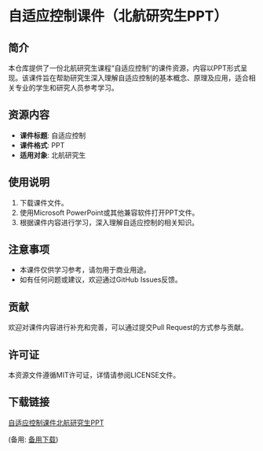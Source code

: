 # 自适应控制课件（北航研究生PPT）

## 简介
本仓库提供了一份北航研究生课程“自适应控制”的课件资源，内容以PPT形式呈现。该课件旨在帮助研究生深入理解自适应控制的基本概念、原理及应用，适合相关专业的学生和研究人员参考学习。

## 资源内容
- **课件标题**: 自适应控制
- **课件格式**: PPT
- **适用对象**: 北航研究生

## 使用说明
1. 下载课件文件。
2. 使用Microsoft PowerPoint或其他兼容软件打开PPT文件。
3. 根据课件内容进行学习，深入理解自适应控制的相关知识。

## 注意事项
- 本课件仅供学习参考，请勿用于商业用途。
- 如有任何问题或建议，欢迎通过GitHub Issues反馈。

## 贡献
欢迎对课件内容进行补充和完善，可以通过提交Pull Request的方式参与贡献。

## 许可证
本资源文件遵循MIT许可证，详情请参阅LICENSE文件。

## 下载链接
[自适应控制课件北航研究生PPT](https://pan.quark.cn/s/0931bc82cfac) 

(备用: [备用下载](https://pan.baidu.com/s/1oQQEC28G9TwFXSsA2U9tGQ?pwd=7fbo))
